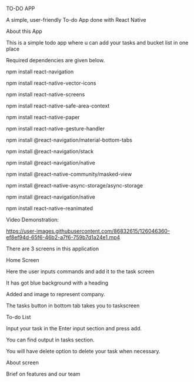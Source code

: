 TO-DO APP

A simple, user-friendly To-do App done with React Native

About this App

This is a simple todo app where u can add your tasks and bucket list in one place

Required dependencies are given below.

npm install react-navigation

npm install react-native-vector-icons

npm install react-native-screens

npm install react-native-safe-area-context

npm install react-native-paper

npm install react-native-gesture-handler

npm install @react-navigation/material-bottom-tabs

npm install @react-navigation/stack

npm install @react-navigation/native

npm install @react-native-community/masked-view

npm install @react-native-async-storage/async-storage

npm install @react-navigation/native

npm install react-native-reanimated

Video Demonstration:



https://user-images.githubusercontent.com/86832615/126046360-ef8ef94d-65f6-46b2-a7f6-759b7d1a24e1.mp4





There are 3 screens in this application

Home Screen

Here the user inputs commands and add it to the task screen

It has got blue background with a heading

Added and image to represent company.

The tasks button in bottom tab takes you to taskscreen

To-do List

Input your task in the Enter input section and press add.

You can find output in tasks section.

You will have delete option to delete your task when necessary.

About screen

Brief on features and our team

